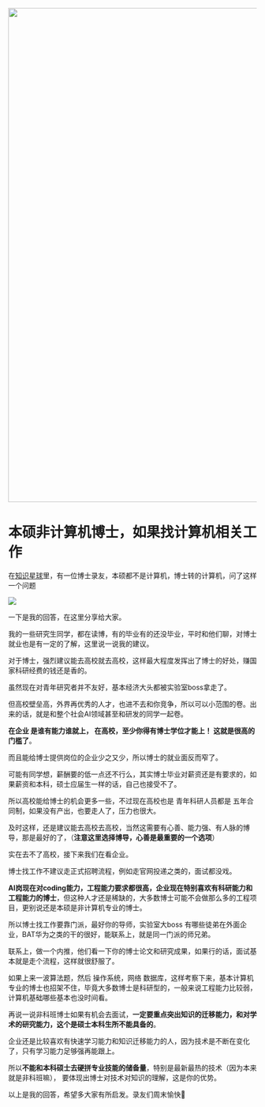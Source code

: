 <p align="center">
<a href="https://programmercarl.com/other/kstar.html" target="_blank">
  <img src="https://code-thinking-1253855093.file.myqcloud.com/pics/20210924105952.png" width="1000"/>
</a>

# 本硕非计算机博士，如果找计算机相关工作

在[知识星球](https://programmercarl.com/other/kstar.html)里，有一位博士录友，本硕都不是计算机，博士转的计算机，问了这样一个问题

![](https://code-thinking-1253855093.file.myqcloud.com/pics/20210903213924.png)

一下是我的回答，在这里分享给大家。

我的一些研究生同学，都在读博，有的毕业有的还没毕业，平时和他们聊，对博士就业也是有一定的了解，这里说一说我的建议。

对于博士，强烈建议能去高校就去高校，这样最大程度发挥出了博士的好处，赚国家科研经费的钱还是香的。

虽然现在对青年研究者并不友好，基本经济大头都被实验室boss拿走了。

但高校壁垒高，外界再优秀的人才，也进不去和你竞争，所以可以小范围的卷。出来的话，就是和整个社会AI领域甚至和研发的同学一起卷。

**在企业 是谁有能力谁就上， 在高校，至少你得有博士学位才能上！ 这就是很高的门槛了**。


而且能给博士提供岗位的企业少之又少，所以博士的就业面反而窄了。

可能有同学想，薪酬要的低一点还不行么，其实博士毕业对薪资还是有要求的，如果薪资和本科，硕士应届生一样的话，自己也接受不了。

所以高校能给博士的机会更多一些，不过现在高校也是 青年科研人员都是 五年合同制，如果没有产出，也要走人了，压力也很大。

及时这样，还是建议能去高校去高校，当然这需要有心善、能力强、有人脉的博导，那是最好的了，（**注意这里选择博导，心善是最重要的一个选项**）

实在去不了高校，接下来我们在看企业。

博士找工作不建议走正式招聘流程，例如走官网投递之类的，面试都没戏。

**AI岗现在对coding能力，工程能力要求都很高，企业现在特别喜欢有科研能力和工程能力的博士**，但这种人才还是稀缺的，大多数博士可能不会做那么多的工程项目，更别说还是本硕是非计算机专业的博士。

所以博士找工作要靠门派，最好你的导师，实验室大boss 有哪些徒弟在外面企业，BAT华为之类的干的很好，能联系上，就是同一门派的师兄弟。

联系上，做一个内推，他们看一下你的博士论文和研究成果，如果行的话，面试基本就是走个流程，这样就很舒服了。

如果上来一波算法题，然后 操作系统，网络 数据库，这样考察下来，基本计算机专业的博士也招架不住，毕竟大多数博士是科研型的，一般来说工程能力比较弱，计算机基础哪些基本也没时间看。


再说一说非科班博士如果有机会去面试，**一定要重点突出知识的迁移能力，和对学术的研究能力，这个是硕士本科生所不能具备的**。

企业还是比较喜欢有快速学习能力和知识迁移能力的人，因为技术是不断在变化了，只有学习能力足够强再能跟上。

所以**不能和本科硕士去硬拼专业技能的储备量**，特别是最新最热的技术（因为本来就是非科班嘛）， 要体现出博士对技术对知识的理解，这是你的优势。

以上是我的回答，希望多大家有所启发。录友们周末愉快🌹

